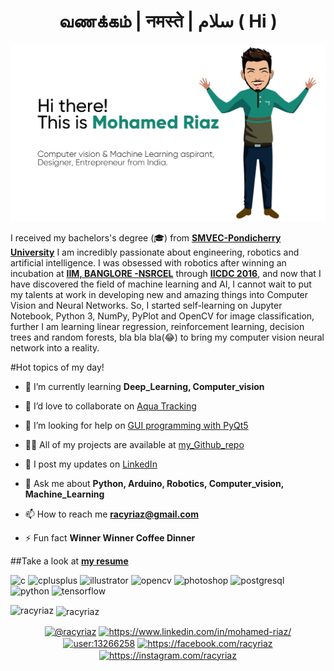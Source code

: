 <h1 align="center"> வணக்கம் | नमस्ते | سلام ( Hi ) </h1>

![](https://github.com/racyriaz/racyriaz/blob/master/placeholder.jpg?raw=true)

I received my bachelors's degree (🎓) from [**SMVEC-Pondicherry University**](https://smvec.ac.in/)
I am incredibly passionate about engineering, robotics and artificial intelligence. I was obsessed with robotics after winning an incubation at [**IIM, BANGLORE -NSRCEL**](https://www.nsrcel.org/) through [**IICDC 2016**](https://innovate.mygov.in/india-innovation-challenge-design-contest), and now that I have discovered the field of machine learning and AI, I cannot wait to put my talents at work in developing new and amazing things into Computer Vision and Neural Networks. So, I started self-learning on Jupyter Notebook, Python 3, NumPy, PyPlot and OpenCV for image classification, further I am learning linear regression, reinforcement learning, decision trees and random forests, bla bla bla(😂) to bring my computer vision neural network into a reality.

#Hot topics of my day!

- 🌱 I’m currently learning **Deep_Learning, Computer_vision**

- 👯 I’d love to collaborate on [Aqua Tracking](https://github.com/racyriaz/aqua-tracking)

- 🤝 I’m looking for help on [GUI programming with PyQt5](https://github.com/racyriaz/myPrograms/commit/f852aad18de9009d1d85588eb74edf5f1cf2a985)

- 👨‍💻 All of my projects are available at [my_Github_repo](https://github.com/racyriaz)

- 📝 I post my updates on [LinkedIn](https://www.linkedin.com/in/mohamed-riaz/)

- 💬 Ask me about **Python, Arduino, Robotics, Computer_vision, Machine_Learning**

- 📫 How to reach me **racyriaz@gmail.com**

- ⚡ Fun fact **Winner Winner Coffee Dinner**

##Take a look at [**my resume**](https://github.com/racyriaz/racyriaz/blob/master/ML_Resume_19_08_2020.pdf)

<p align="left"><img src="https://devicons.github.io/devicon/devicon.git/icons/c/c-original.svg" alt="c" width="40" height="40"/> <img src="https://devicons.github.io/devicon/devicon.git/icons/cplusplus/cplusplus-original.svg" alt="cplusplus" width="40" height="40"/> <img src="https://www.vectorlogo.zone/logos/adobe_illustrator/adobe_illustrator-icon.svg" alt="illustrator" width="40" height="40"/> <img src="https://www.vectorlogo.zone/logos/opencv/opencv-icon.svg" alt="opencv" width="40" height="40"/> <img src="https://devicons.github.io/devicon/devicon.git/icons/photoshop/photoshop-plain.svg" alt="photoshop" width="40" height="40"/> <img src="https://devicons.github.io/devicon/devicon.git/icons/postgresql/postgresql-original-wordmark.svg" alt="postgresql" width="40" height="40"/> <img src="https://devicons.github.io/devicon/devicon.git/icons/python/python-original.svg" alt="python" width="40" height="40"/> <img src="https://www.vectorlogo.zone/logos/tensorflow/tensorflow-icon.svg" alt="tensorflow" width="40" height="40"/></p><p><img align="left" src="https://github-readme-stats.vercel.app/api/top-langs/?username=racyriaz&layout=compact&hide=html" alt="racyriaz" /></p>

<p>&nbsp;<img align="center" src="https://github-readme-stats.vercel.app/api?username=racyriaz&show_icons=true" alt="racyriaz" /></p>

<p align="center">
<a href="https://twitter.com/@racyriaz" target="blank"><img align="center" src="https://cdn.jsdelivr.net/npm/simple-icons@3.0.1/icons/twitter.svg" alt="@racyriaz" height="30" width="30" /></a>
<a href="https://linkedin.com/in/https://www.linkedin.com/in/mohamed-riaz/" target="blank"><img align="center" src="https://cdn.jsdelivr.net/npm/simple-icons@3.0.1/icons/linkedin.svg" alt="https://www.linkedin.com/in/mohamed-riaz/" height="30" width="30" /></a>
<a href="https://stackoverflow.com/users/user:13266258" target="blank"><img align="center" src="https://cdn.jsdelivr.net/npm/simple-icons@3.0.1/icons/stackoverflow.svg" alt="user:13266258" height="30" width="30" /></a>
<a href="https://fb.com/https://facebook.com/racyriaz" target="blank"><img align="center" src="https://cdn.jsdelivr.net/npm/simple-icons@3.0.1/icons/facebook.svg" alt="https://facebook.com/racyriaz" height="30" width="30" /></a>
<a href="https://instagram.com/https://instagram.com/racyriaz" target="blank"><img align="center" src="https://cdn.jsdelivr.net/npm/simple-icons@3.0.1/icons/instagram.svg" alt="https://instagram.com/racyriaz" height="30" width="30" /></a>
</p>
